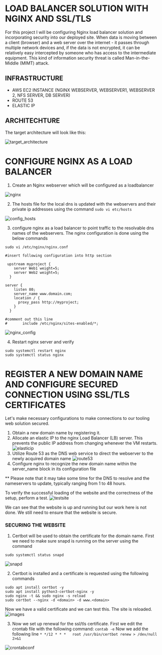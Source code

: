 # LOAD BALANCER SOLUTION WITH NGINX AND SSL/TLS

For this project I will be configuring Nginx load balancer solution and incorporating security into our deployed site. 
When data is moving between a client (browser) and a web server over the internet - it passes through multiple network devices and, if the data is not encrypted, it can be relatively easy intercepted by someone who has access to the intermediate equipment. This kind of information security threat is called Man-in-the-Middle (MIMT) attack.

## INFRASTRUCTURE
* AWS EC2 INSTANCE (NGINX WEBSERVER, WEBSERVER1, WEBSERVER 2, NFS SERVER, DB SERVER)
* ROUTE 53
* ELASTIC IP

## ARCHITECHTURE
The target architecture will look like this: 

![target_architecture](./images/architecture.PNG)


# CONFIGURE NGINX AS A LOAD BALANCER

1. Create an Nginx webserver which will be configured as a loadbalancer

![nginx](./images/nginx_server.jpg)

2. The hosts file for the local dns is updated with the webservers and their private ip addresses using the command `sudo vi etc/hosts`

![config_hosts](./images/updateetchosts.PNG)

3. configure nginx as a load balancer to point traffic to the resolvable dns names of the webservers. The nginx configuration is done using the below commands
```
sudo vi /etc/nginx/nginx.conf

#insert following configuration into http section

 upstream myproject {
    server Web1 weight=5;
    server Web2 weight=5;
  }

server {
    listen 80;
    server_name www.domain.com;
    location / {
      proxy_pass http://myproject;
    }
  }

#comment out this line
#       include /etc/nginx/sites-enabled/*;

```

![nginx_config](./images/confignginx.PNG)

4. Restart nginx server and verify

```
sudo systemctl restart nginx
sudo systemctl status nginx
```

# REGISTER A NEW DOMAIN NAME AND CONFIGURE SECURED CONNECTION USING SSL/TLS CERTIFICATES

Let's make necessary configurations to make connections to our tooling web solution secured. 

1. Obtain a new domain name by registering it.
2. Allocate an elastic IP to the nginx Load Balancer (LB) server. This prevents the public IP address from changing whenever the VM restarts.
![elasticip](./images/elasticipass.jpg)
3. Utilize Route 53 as the DNS web service to direct the webserver to the newly acquired domain name
![route53](./images/route53.PNG)
4. Configure nginx to recognize the new domain name within the server_name block in its configuration file

** Please note that it may take some time for the DNS to resolve and the nameservers to update, typically ranging from 1 to 48 hours.

To verify the successful loading of the website and the correctness of the setup, perform a test.
![testsite](./images/website.PNG)

We can see that the website is up and running but our work here is not done. We still need to ensure that the website is secure.

### SECURING THE WEBSITE

1. Certbot will be used to obtain the certificate for the domain name. First we need to make sure snapd is running on the server using the command 
```
sudo systemctl status snapd
```

![snapd](./images/snapdstatus.PNG)

2. Certbot is installed and a certificate is requested using the following commands
```
sudo apt install certbot -y
sudo apt install python3-certbot-nginx -y
sudo nginx -t && sudo nginx -s reload
sudo certbot --nginx -d <domain> -d www.<domain>
```
Now we have a valid certificate and we can test this. The site is reloaded.
![images](./images/securesite1.PNG)

3. Now we set up renewal for the ssl/tls certificate. First we edit the crontab file with the following command: 
`contab -e` 
Now we add the following line
`* */12 * * *   root /usr/bin/certbot renew > /dev/null 2>&1`

![crontabconf](./images/cronconfig.PNG)


